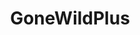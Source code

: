 ---
title: GoneWildPlus
crosslinks:
- livven
- youtubefactsbot
- tmsbmeta
- botwatch
- BestTeenGirls
- AmateursVideos
- couplesgonewildplus
- missevannaxo
- cumtributes
- tributeme
- chicksinhockeyjerseys
- all
- buttsharpies
- simps
- ThatPerfectAss
- autourbanbot
- InvertedNipples
- BHMGoneWild
- CatGifs
- truechristian
---